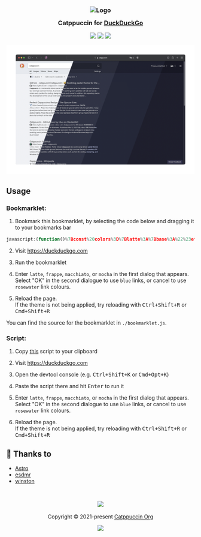 <h3 align="center">
	<img src="https://raw.githubusercontent.com/catppuccin/catppuccin/main/assets/logos/exports/1544x1544_circle.png" width="100" alt="Logo"/><br/>
	<img src="https://raw.githubusercontent.com/catppuccin/catppuccin/main/assets/misc/transparent.png" height="30" width="0px"/>
	Catppuccin for <a href="https://duckduckgo.com">DuckDuckGo</a>
	<img src="https://raw.githubusercontent.com/catppuccin/catppuccin/main/assets/misc/transparent.png" height="30" width="0px"/>
</h3>

<p align="center">
	<a href="https://github.com/catppuccin/duckduckgo/stargazers"><img src="https://img.shields.io/github/stars/catppuccin/duckduckgo?colorA=363a4f&colorB=b7bdf8&style=for-the-badge"></a>
	<a href="https://github.com/catppuccin/duckduckgo/issues"><img src="https://img.shields.io/github/issues/catppuccin/duckduckgo?colorA=363a4f&colorB=f5a97f&style=for-the-badge"></a>
	<a href="https://github.com/catppuccin/duckduckgo/contributors"><img src="https://img.shields.io/github/contributors/catppuccin/duckduckgo?colorA=363a4f&colorB=a6da95&style=for-the-badge"></a>
</p>

![DuckDuckGo Theme Preview](assets/preview.png)

## Usage

### Bookmarklet:
1. Bookmark this bookmarklet, by selecting the code below and dragging it to your bookmarks bar
```js
javascript:(function()%7Bconst%20colors%3D%7Blatte%3A%7Bbase%3A%22%23eff1f5%22%2Cblue%3A%22%231e66f5%22%2Clavender%3A%22%237287fd%22%2Cmantle%3A%22%23e6e9ef%22%2Crosewater%3A%22%23dc8a78%22%2Ctext%3A%22%234c4f69%22%7D%2Cfrappe%3A%7Bbase%3A%22%23303446%22%2Cblue%3A%22%238caaee%22%2Clavender%3A%22%23babbf1%22%2Cmantle%3A%22%23292c3c%22%2Crosewater%3A%22%23f2d5cf%22%2Ctext%3A%22%23c6d0f5%22%7D%2Cmacchiato%3A%7Bbase%3A%22%2324273a%22%2Cblue%3A%22%238aadf4%22%2Clavender%3A%22%23b7bdf8%22%2Cmantle%3A%22%231e2030%22%2Crosewater%3A%22%23f4dbd6%22%2Ctext%3A%22%23cad3f5%22%7D%2Cmocha%3A%7Bbase%3A%22%231e1e2e%22%2Cblue%3A%22%2389b4fa%22%2Clavender%3A%22%23b4befe%22%2Cmantle%3A%22%23181825%22%2Crosewater%3A%22%23f5e0dc%22%2Ctext%3A%22%23cdd6f4%22%7D%7D%3Bconst%20flavour%3Dwindow.prompt(%22Choose%20a%20theme%3A%22%2C%22mocha%22)%3Bconst%20blueLinks%3Dconfirm(%22Use%20blue%20links%3F%22)%3Bconst%20ct%3Dcolors%5Bflavour%5D%3Bconst%20theme%3D%5B%6021%3D%24%7Bct.mantle%20%7D%60%2C%607%3D%24%7Bct.base%20%7D%60%2C%608%3D%24%7Bct.text%20%7D%60%2C%609%3D%24%7BblueLinks%3Fct.blue%3Act.rosewater%20%7D%60%2C%60aa%3D%24%7Bct.lavender%20%7D%60%2C%60ae%3D%24%7Bflavour%3D%3D%22latte%22%3F-1%3Act.base%20%7D%60%2C%60j%3D%24%7Bct.mantle%20%7D%60%2C%60x%3D%24%7BblueLinks%3Fct.blue%3Act.rosewater%20%7D%60%5D%3Bfor(const%20item%20of%20theme)%7Bdocument.cookie%3D%60%24%7B%20item%20%7D%3B%20max-age%3D126144000%3B%20samesite%3Dlax%3B%20secure%60%7D%7D)()%3B
```
2. Visit <https://duckduckgo.com>
3. Run the bookmarklet
4. Enter `latte`, `frappe`, `macchiato`, or `mocha` in the first dialog that appears.\
   Select "OK" in the second dialogue to use `blue` links, or cancel to use `rosewater` link colours.
   
5. Reload the page.\
   If the theme is not being applied, try reloading with <kbd>Ctrl+Shift+R</kbd> or <kbd>Cmd+Shift+R</kbd>

You can find the source for the bookmarklet in `./bookmarklet.js`.

### Script:

1. Copy [this](https://raw.githubusercontent.com/catppuccin/duckduckgo/main/bookmarklet.js) script to your clipboard
2. Visit <https://duckduckgo.com>
3. Open the devtool console (e.g. <kbd>Ctrl+Shift+K</kbd> or <kbd>Cmd+Opt+K</kbd>)
4. Paste the script there and hit <kbd>Enter</kbd> to run it
5. Enter `latte`, `frappe`, `macchiato`, or `mocha` in the first dialog that appears.\
   Select "OK" in the second dialogue to use `blue` links, or cancel to use `rosewater` link colours.
   
6. Reload the page.\
   If the theme is not being applied, try reloading with <kbd>Ctrl+Shift+R</kbd> or <kbd>Cmd+Shift+R</kbd>


## 💝 Thanks to

- [Astro](https://github.com/narutoxy)
- [esdmr](https://github.com/esdmr)
- [winston](https://github.com/nekowinston)

&nbsp;

<p align="center"><img src="https://raw.githubusercontent.com/catppuccin/catppuccin/main/assets/footers/gray0_ctp_on_line.svg?sanitize=true" /></p>
<p align="center">Copyright &copy; 2021-present <a href="https://github.com/catppuccin" target="_blank">Catppuccin Org</a>
<p align="center"><a href="https://github.com/catppuccin/catppuccin/blob/main/LICENSE"><img src="https://img.shields.io/static/v1.svg?style=for-the-badge&label=License&message=MIT&logoColor=d9e0ee&colorA=363a4f&colorB=b7bdf8"/></a></p>
